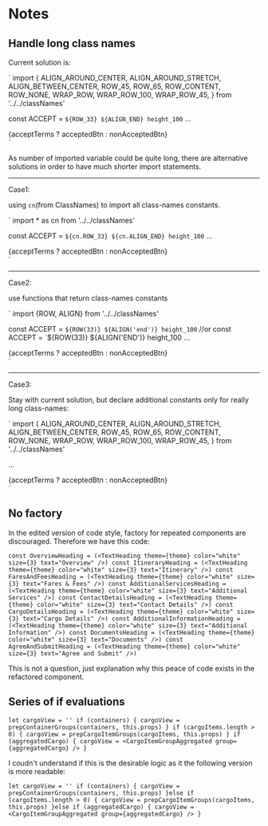 # Notes

## Handle long class names

Current solution is:

`
import {
  ALIGN_AROUND_CENTER,
  ALIGN_AROUND_STRETCH,
  ALIGN_BETWEEN_CENTER,
  ROW_45,
  ROW_65,
  ROW_CONTENT,
  ROW_NONE,
  WRAP_ROW,
  WRAP_ROW_100,
  WRAP_ROW_45,
} from '../../classNames'

const ACCEPT = `${ROW_33} ${ALIGN_END} height_100`
...
  <div className={ACCEPT} style={acceptStyle}>
    {acceptTerms ? acceptedBtn : nonAcceptedBtn}
  </div>
`

As number of imported variable could be quite long, there are alternative solutions in order to have much shorter import statements.

---

Case1:

using `cn`(from ClassNames) to import all class-names constants.

`
import * as cn from '../../classNames'

const ACCEPT = `${cn.ROW_33} ${cn.ALIGN_END} height_100`
...
  <div className={ACCEPT} style={acceptStyle}>
    {acceptTerms ? acceptedBtn : nonAcceptedBtn}
  </div>
`

---

Case2:

use functions that return class-names constants

`
import {ROW, ALIGN} from '../../classNames'

const ACCEPT = `${ROW(33)} ${ALIGN('end')} height_100`
//or const ACCEPT = `${ROW(33)} ${ALIGN('END')} height_100
...
  <div className={ACCEPT} style={acceptStyle}>
    {acceptTerms ? acceptedBtn : nonAcceptedBtn}
  </div>
`

---

Case3:

Stay with current solution, but declare additional constants only for really long class-names:

`
import {
  ALIGN_AROUND_CENTER,
  ALIGN_AROUND_STRETCH,
  ALIGN_BETWEEN_CENTER,
  ROW_45,
  ROW_65,
  ROW_CONTENT,
  ROW_NONE,
  WRAP_ROW,
  WRAP_ROW_100,
  WRAP_ROW_45,
} from '../../classNames'

...
  <div 
    className={`${ROW_33} ${ALIGN_END} height_100`} 
    style={acceptStyle}
  >
    {acceptTerms ? acceptedBtn : nonAcceptedBtn}
  </div>
`

## No factory

In the edited version of code style, factory for repeated components are discouraged. Therefore we have this code:

`
const OverviewHeading = (<TextHeading
  theme={theme}
  color="white"
  size={3}
  text="Overview"
/>)
const ItineraryHeading = (<TextHeading
  theme={theme}
  color="white"
  size={3}
  text="Itinerary"
/>)
const FaresAndFeesHeading = (<TextHeading
  theme={theme}
  color="white"
  size={3}
  text="Fares & Fees"
/>)
const AdditionalServicesHeading = (<TextHeading
  theme={theme}
  color="white"
  size={3}
  text="Additional Services"
/>)
const ContactDetailsHeading = (<TextHeading
  theme={theme}
  color="white"
  size={3}
  text="Contact Details"
/>)
const CargoDetailsHeading = (<TextHeading
  theme={theme}
  color="white"
  size={3}
  text="Cargo Details"
/>)
const AdditionalInformationHeading = (<TextHeading
  theme={theme}
  color="white"
  size={3}
  text="Additional Information"
/>)
const DocumentsHeading = (<TextHeading
  theme={theme}
  color="white"
  size={3}
  text="Documents"
/>)
const AgreeAndSubmitHeading = (<TextHeading
  theme={theme}
  color="white"
  size={3}
  text="Agree and Submit"
/>)
`

This is not a question, just explanation why this peace of code exists in the refactored component.

## Series of if evaluations

`
let cargoView = ''
if (containers) {
  cargoView = prepContainerGroups(containers, this.props)
}
if (cargoItems.length > 0) {
  cargoView = prepCargoItemGroups(cargoItems, this.props)
}
if (aggregatedCargo) {
  cargoView = <CargoItemGroupAggregated group={aggregatedCargo} />
}
`

I coudn't understand if this is the desirable logic as it the following version is more readable:

`
let cargoView = ''
if (containers) {
  cargoView = prepContainerGroups(containers, this.props)
}else if (cargoItems.length > 0) {
  cargoView = prepCargoItemGroups(cargoItems, this.props)
}else if (aggregatedCargo) {
  cargoView = <CargoItemGroupAggregated group={aggregatedCargo} />
}
`